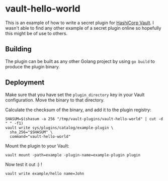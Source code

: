 # vault-hello-world

This is an example of how to write a secret plugin for [HashiCorp Vault](https://vault.io). I wasn't able to find any other example of a secret plugin online so hopefully this might be of use to others.

## Building

The plugin can be built as any other Golang project by using `go build` to produce the plugin binary.

## Deployment

Make sure that you have set the `plugin_directory` key in your Vault configuration. Move the binary to that directory.

Calculate the checksum of the binary, and add it to the plugin registry:

```
SHASUM=$(shasum -a 256 "/tmp/vault-plugins/vault-hello-world" | cut -d " " -f1)
vault write sys/plugins/catalog/example-plugin \
  sha_256="$SHASUM" \
  command="vault-hello-world"
```

Mount the plugin to your Vault:

```
vault mount -path=example -plugin-name=example-plugin plugin
```

Now test it out :) !

```
vault write example/hello name=John
```